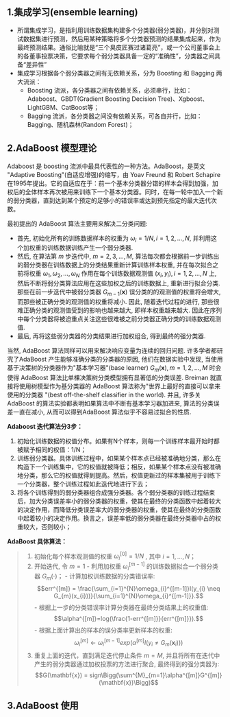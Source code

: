 ## 1.集成学习(ensemble learning)

* 所谓集成学习，是指利用训练数据集构建多个分类器(弱分类器)，并分别对测试数据集进行预测，然后用某种策略将多个分类器预测的结果集成起来，作为最终预测结果。通俗比喻就是“三个臭皮匠赛过诸葛亮”，或一个公司董事会上的各董事投票决策，它要求每个弱分类器具备一定的“准确性”，分类器之间具备“差异性”
* 集成学习根据各个弱分类器之间有无依赖关系，分为 Boosting 和 Bagging 两大流派：
	- Boosting 流派，各分类器之间有依赖关系，必须串行，比如：Adaboost、GBDT(Gradient Boosting Decision Tree)、Xgboost、LightGBM、CatBoost等；
	-  Bagging 流派，各分类器之间没有依赖关系，可各自并行，比如：Bagging、随机森林(Random Forest)；

## 2.AdaBoost 模型理论

Adaboost 是 boosting 流派中最具代表性的一种方法。AdaBoost，是英文 "Adaptive Boosting"(自适应增强)的缩写，由 Yoav Freund 和 Robert Schapire 在1995年提出。它的自适应在于：前一个基本分类器分错的样本会得到加强，加权后的全体样本再次被用来训练下一个基本分类器。同时，在每一轮中加入一个新的弱分类器，直到达到某个预定的足够小的错误率或达到预先指定的最大迭代次数。

最初提出的 AdaBoost 算法主要用来解决二分类问题:

* 首先, 初始化所有的训练数据样本的权重为 $\omega_{i}=1/N, i=1, 2, \ldots, N$, 并利用这个加权重的训练数据训练产生一个弱分类器. 
* 然后, 在算法第 $m$ 步迭代中, $m=2, 3, \ldots, M$, 算法每次都会根据前一步训练出的弱分类器在训练数据上的分类结果重新计算训练样本权重, 并在每次拟合之前将权重 $\omega_{1}, \omega_{2}, \ldots, \omega_{N}$ 作用在每个训练数据观测值 $(x_{i}, y_{i}), i = 1, 2, \ldots, N$ 上, 然后不断将弱分类算法应用在这些加权之后的训练数据上, 重新进行拟合分类. 那些在前一步迭代中被弱分类器 $G_{m-1}(\mathbf{x})$ 误分类的的观测值的权重将会增大, 而那些被正确分类的观测值的权重将减小. 因此, 随着迭代过程的进行, 那些很难正确分类的观测值受到的影响也越来越大, 即样本权重越来越大. 因此在序列中每个分类器将被迫重点关注这些很难被之前分类器正确分类的训练数据观测值. 
* 最后, 再将这些弱分类器的分类结果进行加权组合, 得到最终的强分类器.

当然, AdaBoost 算法同样可以用来解决响应变量为连续的回归问题. 许多学者都研究了AdaBoost 产生能够准确分类的分类器的原因, 他们在数据实验中发现, 当使用基于决策树的分类器作为"基本学习器"(base learner) $G_{m}(\mathbf{x}), m=1, 2, \ldots, M$ 时会使得 AdaBoost 算法比单棵决策树分类模型拥有显著低的分类误差. Breiman 就直接将使用树模型作为基分类器的 AdaBoost 算法称为"世界上最好的直接可以拿来使用的分类器 "(best off-the-shelf classifier in the world). 并且, 许多关 AdaBoost 的算法实验都表明如果算法中不断有基本学习器加进来, 算法的分类误差一直在减小, 从而可以得到AdaBoost 算法似乎不容易过拟合的性质.

**Adaboost 迭代算法分3步：**

1. 初始化训练数据的权值分布。如果有N个样本，则每一个训练样本最开始时都被赋予相同的权值：1/N；
2. 训练弱分类器。具体训练过程中，如果某个样本点已经被准确地分类，那么在构造下一个训练集中，它的权值就被降低；相反，如果某个样本点没有被准确地分类，那么它的权值就得到提高。然后，权值更新过的样本集被用于训练下一个分类器，整个训练过程如此迭代地进行下去；
3. 将各个训练得到的弱分类器组合成强分类器。各个弱分类器的训练过程结束后，加大分类误差率小的弱分类器的权重，使其在最终的分类函数中起着较大的决定作用，而降低分类误差率大的弱分类器的权重，使其在最终的分类函数中起着较小的决定作用。换言之，误差率低的弱分类器在最终分类器中占的权重较大，否则较小；

**AdaBoost 具体算法：**

> 1. 初始化每个样本观测值的权重 $\omega_{i}^{[0]}=1/N$ , 其中 $i=1, \ldots, N$；
> 2. 开始迭代, 令 $m=1$
	- 利用加权重 $\omega_{i}^{[m-1]}$ 的训练数据拟合一个弱分类器 $G_{m}(\cdot)$；
	- 计算加权训练数据的分类错误率:
 $$err^{[m]} = \frac{\sum_{i=1}^{N}\omega_{i}^{[m-1]}I(y_{i} \neq G_{m}(x_{i}))}{\sum_{i=1}^{N}\omega_{i}^{[m-1]}}.$$
	- 根据上一步的分类错误率计算分类器在最终分类结果上的权重值:
 $$\alpha^{[m]}=log(\frac{1-err^{[m]}}{err^{[m]}}).$$
	- 根据上面计算出的样本的误分类率更新样本的权重:
 $$\omega_{i}^{[m]} \leftarrow \omega_{i}^{[m-1]}exp(\alpha^{[m]}I(y_{i} \neq G_{m}(\mathbf{x}_{i})))$$
> 3. 重复上面的迭代，直到满足迭代停止条件 $m=M$, 并且将所有在迭代中产生的弱分类器通过加权投票的方法进行聚合, 最终得到的强分类器为:
 $$G(\mathbf{x}) = sign\Bigg(\sum^{M}_{m=1}\alpha^{[m]}G^{[m]}(\mathbf{x})\Bigg)$$

## 3.AdaBoost 使用

